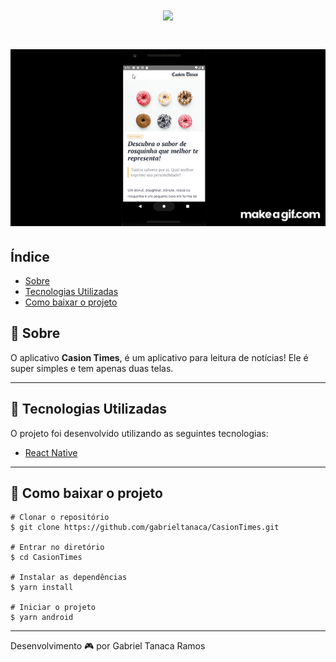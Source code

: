 <h1 align="center" >
    <img src="https://ik.imagekit.io/tanakawithc0947283/Logo_y8e2NgGGk.png" >
</h1>

<h1 align="center" >
    <img src="./src/assets/CasionTimes.gif" >
</h1>

## Índice

- [Sobre](#-sobre)
- [Tecnologias Utilizadas](#-tecnologias-utilizadas)
- [Como baixar o projeto](#-como-baixar-o-projeto)

## 📑 Sobre

O aplicativo **Casion Times**, é um aplicativo para leitura de notícias! Ele é super simples e tem apenas duas telas.

---

## 💾 Tecnologias Utilizadas

O projeto foi desenvolvido utilizando as seguintes tecnologias:

- [React Native](https://reactnative.dev/)

--- 

## 📁 Como baixar o projeto

    # Clonar o repositório
    $ git clone https://github.com/gabrieltanaca/CasionTimes.git

    # Entrar no diretório
    $ cd CasionTimes

    # Instalar as dependências
    $ yarn install

    # Iniciar o projeto
    $ yarn android

---

Desenvolvimento 🎮 por Gabriel Tanaca Ramos